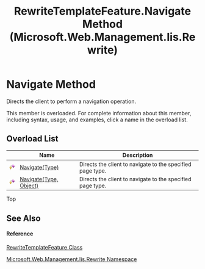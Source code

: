 ﻿---
title: RewriteTemplateFeature.Navigate Method  (Microsoft.Web.Management.Iis.Rewrite)
TOCTitle: Navigate Method
ms:assetid: Overload:Microsoft.Web.Management.Iis.Rewrite.RewriteTemplateFeature.Navigate
ms:mtpsurl: https://msdn.microsoft.com/en-us/library/microsoft.web.management.iis.rewrite.rewritetemplatefeature.navigate(v=VS.90)
ms:contentKeyID: 20476361
ms.date: 05/02/2012
mtps_version: v=VS.90
f1_keywords:
- Microsoft.Web.Management.Iis.Rewrite.RewriteTemplateFeature.Navigate
dev_langs:
- CSharp
- JScript
- VB
---

# Navigate Method

Directs the client to perform a navigation operation.

This member is overloaded. For complete information about this member, including syntax, usage, and examples, click a name in the overload list.

## Overload List

<table>
<thead>
<tr class="header">
<th> </th>
<th>Name</th>
<th>Description</th>
</tr>
</thead>
<tbody>
<tr class="odd">
<td><img src="images/Dd565996.protmethod(en-us,VS.90).gif" title="Protected method" alt="Protected method" /></td>
<td><a href="rewritetemplatefeature-navigate-method-type-microsoft-web-management-iis-rewrite.md">Navigate(Type)</a></td>
<td>Directs the client to navigate to the specified page type.</td>
</tr>
<tr class="even">
<td><img src="images/Dd565996.protmethod(en-us,VS.90).gif" title="Protected method" alt="Protected method" /></td>
<td><a href="rewritetemplatefeature-navigate-method-type-object-microsoft-web-management-iis-rewrite.md">Navigate(Type, Object)</a></td>
<td>Directs the client to navigate to the specified page type.</td>
</tr>
</tbody>
</table>


Top

## See Also

#### Reference

[RewriteTemplateFeature Class](rewritetemplatefeature-class-microsoft-web-management-iis-rewrite.md)

[Microsoft.Web.Management.Iis.Rewrite Namespace](microsoft-web-management-iis-rewrite-namespace.md)


